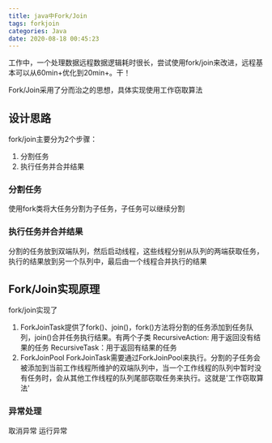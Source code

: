 ```yaml
---
title: java中Fork/Join
tags: forkjoin
categories: Java
date: 2020-08-18 00:45:23
---
```

工作中，一个处理数据远程数据逻辑耗时很长，尝试使用fork/join来改进，远程基本可以从60min+优化到20min+。干！

<!-- more -->
Fork/Join采用了分而治之的思想，具体实现使用工作窃取算法

## 设计思路
fork/join主要分为2个步骤：
1. 分割任务
2. 执行任务并合并结果
### 分割任务
使用fork类将大任务分割为子任务，子任务可以继续分割

### 执行任务并合并结果
分割的任务放到双端队列，然后启动线程，这些线程分别从队列的两端获取任务，执行的结果放到另一个队列中，最后由一个线程合并执行的结果

## Fork/Join实现原理
fork/join实现了
1. ForkJoinTask提供了fork()、join()，fork()方法将分割的任务添加到任务队列，join()合并任务执行结果。有两个子类
RecursiveAction: 用于返回没有结果的任务
RecursiveTask：用于返回有结果的任务 
2. ForkJoinPool ForkJoinTask需要通过ForkJoinPool来执行。分割的子任务会被添加到当前工作线程所维护的双端队列中，当一个工作线程的队列中暂时没有任务时，会从其他工作线程的队列尾部窃取任务来执行。这就是'工作窃取算法'

### 异常处理
取消异常
运行异常